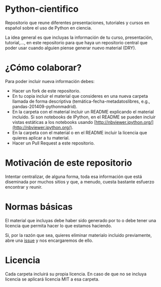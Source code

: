 Python-cientifico
=================

Repositorio que reune diferentes presentaciones, tutoriales y cursos en español sobre el uso de Python en ciencia.

La idea general es que incluyas la información de tu curso, presentación, tutorial,..., en este repositorio para que haya un repositorio central que poder usar cuando alguien piense generar nuevo material (DRY).

¿Cómo colaborar?
================

Para poder incluir nueva información debes:

* Hacer un fork de este repositorio.
* En tu copia incluir el material que consideres en una nueva carpeta llamada de forma descriptiva (temática-fecha-metadatoslibres, e.g., pandas-201409-pythonmadrid). 
* En la carpeta con el material incluir un README explicando el material incluido. Si son notebooks de IPython, en el README se pueden incluir vistas estáticas a los notebooks usando [http://nbviewer.ipython.org/](http://nbviewer.ipython.org/).
* En la carpeta con el material o en el README incluir la licencia que quieres aplicar a tu material.
* Hacer un Pull Request a este repositorio.

Motivación de este repositorio
==============================

Intentar centralizar, de alguna forma, toda esa información que está diseminada por muchos sitios y que, a menudo, cuesta bastante esfuerzo encontrar y reunir.

Normas básicas
==============

El material que incluyas debe haber sido generado por to o debe tener una licencia que permita hacer lo que estamos haciendo.

Si, por la razón que sea, quieres eliminar materialo incluido previamente, abre una [issue](https://github.com/Python-en-ciencia/Python-cientifico/issues) y nos encargaremos de ello.

Licencia
========

Cada carpeta incluirá su propia licencia. En caso de que no se incluya licencia se aplicará licencia MIT a esa carpeta.
